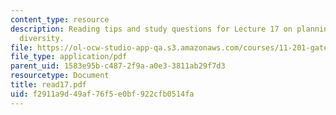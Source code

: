 ```yaml
---
content_type: resource
description: Reading tips and study questions for Lecture 17 on planning and social
  diversity.
file: https://ol-ocw-studio-app-qa.s3.amazonaws.com/courses/11-201-gateway-planning-action-fall-2007/f2911a9d49af76f5e0bf922cfb0514fa_read17.pdf
file_type: application/pdf
parent_uid: 1583e95b-c487-2f9a-a0e3-3811ab29f7d3
resourcetype: Document
title: read17.pdf
uid: f2911a9d-49af-76f5-e0bf-922cfb0514fa
---
```

